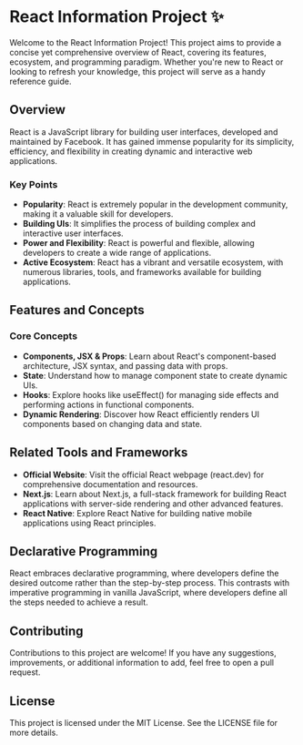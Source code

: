 # React Information Project ✨

Welcome to the React Information Project! This project aims to provide a concise yet comprehensive overview of React, covering its features, ecosystem, and programming paradigm. Whether you're new to React or looking to refresh your knowledge, this project will serve as a handy reference guide.

## Overview

React is a JavaScript library for building user interfaces, developed and maintained by Facebook. It has gained immense popularity for its simplicity, efficiency, and flexibility in creating dynamic and interactive web applications.

### Key Points

- **Popularity**: React is extremely popular in the development community, making it a valuable skill for developers.
- **Building UIs**: It simplifies the process of building complex and interactive user interfaces.
- **Power and Flexibility**: React is powerful and flexible, allowing developers to create a wide range of applications.
- **Active Ecosystem**: React has a vibrant and versatile ecosystem, with numerous libraries, tools, and frameworks available for building applications.

## Features and Concepts

### Core Concepts

- **Components, JSX & Props**: Learn about React's component-based architecture, JSX syntax, and passing data with props.
- **State**: Understand how to manage component state to create dynamic UIs.
- **Hooks**: Explore hooks like useEffect() for managing side effects and performing actions in functional components.
- **Dynamic Rendering**: Discover how React efficiently renders UI components based on changing data and state.

## Related Tools and Frameworks

- **Official Website**: Visit the official React webpage (react.dev) for comprehensive documentation and resources.
- **Next.js**: Learn about Next.js, a full-stack framework for building React applications with server-side rendering and other advanced features.
- **React Native**: Explore React Native for building native mobile applications using React principles.

## Declarative Programming

React embraces declarative programming, where developers define the desired outcome rather than the step-by-step process. This contrasts with imperative programming in vanilla JavaScript, where developers define all the steps needed to achieve a result.

## Contributing

Contributions to this project are welcome! If you have any suggestions, improvements, or additional information to add, feel free to open a pull request.

## License

This project is licensed under the MIT License. See the LICENSE file for more details.
